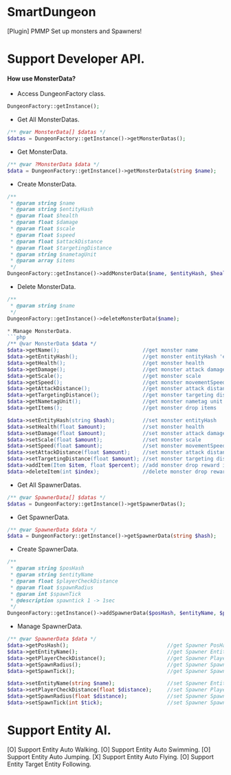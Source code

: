 # SmartDungeon
[Plugin] PMMP Set up monsters and Spawners!

# Support Developer API.

#### How use MonsterData?

* Access DungeonFactory class.
```php
DungeonFactory::getInstance();
```

* Get All MonsterDatas.
```php
/** @var MonsterData[] $datas */
$datas = DungeonFactory::getInstance()->getMonsterDatas();
```

* Get MonsterData.
```php
/** @var ?MonsterData $data */
$data = DungeonFactory::getInstance()->getMonsterData(string $name);
```

* Create MonsterData.
```php
/**
 * @param string $name
 * @param string $entityHash
 * @param float $health
 * @param float $damage
 * @param float $scale
 * @param float $speed
 * @param float $attackDistance
 * @param float $targetingDistance
 * @param string $nametagUnit
 * @param array $items
 */
DungeonFactory::getInstance()->addMonsterData($name, $entityHash, $health, $damage, $scale, $speed, $attackDistance, $targetingDistance, $nametagUnit, $items);
```

* Delete MonsterData.
```php
/**
 * @param string $name
 */
DungeonFactory::getInstance()->deleteMonsterData($name);

* Manage MonsterData.
```php
/** @var MonsterData $data */
$data->getName();                           //get monster name
$data->getEntityHash();                     //get monster entityHash 'ex) minecraft:zombie'
$data->getHealth();                         //get monster health
$data->getDamage();                         //get monster attack damage
$data->getScale();                          //get monster scale
$data->getSpeed();                          //get monster movementSpeed
$data->getAttackDistance();                 //get monster attack distance
$data->getTargetingDistance();              //get monster targeting distance
$data->getNametagUnit();                    //get monster nametag unit
$data->getItems();                          //get monster drop items

$data->setEntityHash(string $hash);         //set monster entityHash
$data->setHealth(float $amount);            //set monster health
$data->setDamage(float $amount);            //set monster attack damage
$data->setScale(float $amount);             //set monster scale
$data->setSpeed(float $amount);             //set monster movementSpeed
$data->setAttackDistance(float $amount);    //set monster attack distance
$data->setTargetingDistance(float $amount); //set monster targeting distance
$data->addItem(Item $item, float $percent); //add monster drop reward item
$data->deleteItem(int $index);              //delete monster drop reward item
```

* Get All SpawnerDatas.
```php
/** @var SpawnerData[] $datas */
$datas = DungeonFactory::getInstance()->getSpawnerDatas();
```

* Get SpawnerData.
```php
/** @var SpawnerData $data */
$data = DungeonFactory::getInstance()->getSpawnerData(string $hash);
```

* Create SpawnerData.
```php
/**
 * @param string $posHash
 * @param string $entityName
 * @param float $playerCheckDistance
 * @param float $spawnRadius
 * @param int $spawnTick
 * @description spawntick 1 -> 1sec
 */
DungeonFactory::getInstance()->addSpawnerData($posHash, $entityName, $playerCheckDistance, $spawnRadius, $spawnTick);
```

* Manage SpawnerData.
```php
/** @var SpawnerData $data */
$data->getPosHash();                                //get Spawner PosHash
$data->getEntityName();                             //get Spawner EntityName
$data->getPlayerCheckDistance();                    //get Spawner PlayerCheckDistance
$data->getSpawnRadius();                            //get Spawner SpawnRadius
$data->getSpawnTick();                              //get Spawner SpawnTick

$data->setEntityName(string $name);                 //set Spawner EntityName
$data->setPlayerCheckDistance(float $distance);     //set Spawner PlayerCheckDistance
$data->getSpawnRadius(float $distance);             //set Spawner SpawnRadius
$data->setSpawnTick(int $tick);                     //set Spawner SpawnTick
```

# Support Entity AI.

[O] Support Entity Auto Walking.
[O] Support Entity Auto Swimming.
[O] Support Entity Auto Jumping.
[X] Support Entity Auto Flying.
[O] Support Entity Target Entity Following.
